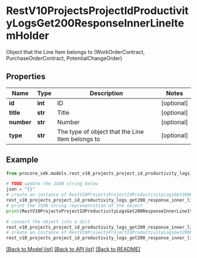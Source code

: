 # RestV10ProjectsProjectIdProductivityLogsGet200ResponseInnerLineItemHolder

Object that the Line Item belongs to (WorkOrderContract, PurchaseOrderContract, PotentialChangeOrder)

## Properties

Name | Type | Description | Notes
------------ | ------------- | ------------- | -------------
**id** | **int** | ID | [optional] 
**title** | **str** | Title | [optional] 
**number** | **str** | Number | [optional] 
**type** | **str** | The type of object that the Line Item belongs to | [optional] 

## Example

```python
from procore_sdk.models.rest_v10_projects_project_id_productivity_logs_get200_response_inner_line_item_holder import RestV10ProjectsProjectIdProductivityLogsGet200ResponseInnerLineItemHolder

# TODO update the JSON string below
json = "{}"
# create an instance of RestV10ProjectsProjectIdProductivityLogsGet200ResponseInnerLineItemHolder from a JSON string
rest_v10_projects_project_id_productivity_logs_get200_response_inner_line_item_holder_instance = RestV10ProjectsProjectIdProductivityLogsGet200ResponseInnerLineItemHolder.from_json(json)
# print the JSON string representation of the object
print(RestV10ProjectsProjectIdProductivityLogsGet200ResponseInnerLineItemHolder.to_json())

# convert the object into a dict
rest_v10_projects_project_id_productivity_logs_get200_response_inner_line_item_holder_dict = rest_v10_projects_project_id_productivity_logs_get200_response_inner_line_item_holder_instance.to_dict()
# create an instance of RestV10ProjectsProjectIdProductivityLogsGet200ResponseInnerLineItemHolder from a dict
rest_v10_projects_project_id_productivity_logs_get200_response_inner_line_item_holder_from_dict = RestV10ProjectsProjectIdProductivityLogsGet200ResponseInnerLineItemHolder.from_dict(rest_v10_projects_project_id_productivity_logs_get200_response_inner_line_item_holder_dict)
```
[[Back to Model list]](../README.md#documentation-for-models) [[Back to API list]](../README.md#documentation-for-api-endpoints) [[Back to README]](../README.md)


